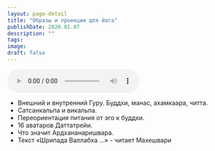 ```yaml
---
layout: page-detail
title: "Образы и проекции для йога"
publishDate: 2020.01.07
description: ""
tags:
image:
draft: false
---
```


<audio title="2020.01.07 - Образы и проекции для йога.mp3" src="https://filer-api.advayta.org/v1.0/public/files/74145" controls=""></audio>

* Внешний и внутренний Гуру. Буддхи, манас, ахамкаара, читта.
* Сатсанкальпа и викальпа.
* Переориентация питания от эго к буддхи.
* 16 аватаров Даттатрейи.
* Что значит Ардхананаришвара.
* Текст «Шрипада Валлабха ...» - читает Махешвари

  
